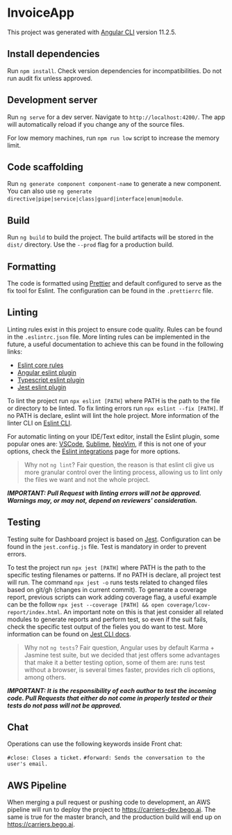 # InvoiceApp

This project was generated with [Angular CLI](https://github.com/angular/angular-cli) version 11.2.5.

## Install dependencies

Run `npm install`. Check version dependencies for incompatibilities. Do not run audit fix unless approved.

## Development server

Run `ng serve` for a dev server. Navigate to `http://localhost:4200/`. The app will automatically reload if you change any of the source files.

For low memory machines, run `npm run low` script to increase the memory limit.

## Code scaffolding

Run `ng generate component component-name` to generate a new component. You can also use `ng generate directive|pipe|service|class|guard|interface|enum|module`.

## Build

Run `ng build` to build the project. The build artifacts will be stored in the `dist/` directory. Use the `--prod` flag for a production build.

## Formatting

The code is formatted using [Prettier](https://prettier.io/) and default configured to serve as the fix tool for Eslint. The configuration can be found in the `.prettierrc` file.

## Linting

Linting rules exist in this project to ensure code quality. Rules can be found in the `.eslintrc.json` file. More linting rules can be implemented in the future, a useful documentation to achieve this can be found in the following links:

- [Eslint core rules](https://eslint.org/docs/latest/rules/)
- [Angular eslint plugin](https://github.com/angular-eslint/angular-eslint/tree/v12.7.0)
- [Typescript eslint plugin](https://typescript-eslint.io/rules/)
- [Jest eslint plugin](https://github.com/jest-community/eslint-plugin-jest)

To lint the project run `npx eslint [PATH]` where PATH is the path to the file or directory to be linted. To fix linting errors run `npx eslint --fix [PATH]`. If no PATH is declare, eslint will lint the hole project. More information of the linter CLI on [Eslint CLI](https://eslint.org/docs/latest/use/command-line-interface).

For automatic linting on your IDE/Text editor, install the Eslint plugin, some popular ones are:  [VSCode](https://marketplace.visualstudio.com/items?itemName=dbaeumer.vscode-eslint), [Sublime](https://packagecontrol.io/packages/SublimeLinter-eslint), [NeoVim](https://github.com/dense-analysis/ale), if this is not one of your options, check the [Eslint integrations](https://eslint.org/docs/latest/use/integrations) page for more options.

> Why not `ng lint`? Fair question, the reason is that eslint cli give us more granular control over the linting process, allowing us to lint only the files we want and not the whole project.

***IMPORTANT: Pull Request with linting errors will not be approved. Warnings may, or may not, depend on reviewers' consideration.***

## Testing

Testing suite for Dashboard project is based on [Jest](https://jestjs.io/). Configuration can be found in the `jest.config.js` file. Test is mandatory in order to prevent errors.

To test the project run `npx jest [PATH]` where PATH is the path to the specific testing filenames or patterns. If no PATH is declare, all project test will run. The command `npx jest -o` runs tests related to changed files based on git/gh (changes in current commit). To generate a coverage report, previous scripts can work adding coverage flag, a useful example can be the follow `npx jest --coverage [PATH] && open coverage/lcov-report/index.html`. An important note on this is that jest consider all related modules to generate reports and perform test, so even if the suit fails, check the specific test output of the fieles you do want to test. More information can be found on [Jest CLI docs](https://eslint.org/docs/latest/use/command-line-interface).

> Why not `ng tests`? Fair question, Angular uses by default Karma + Jasmine test suite, but we decided that jest offers some advantages that make it a better testing option, some of them are: runs test without a browser, is several times faster, provides rich cli options, among others.

***IMPORTANT: It is the responsibility of each author to test the incoming code. Pull Requests that either do not come in properly tested or their tests do not pass will not be approved.***

## Chat

Operations can use the following keywords inside Front chat:

`#close: Closes a ticket.`
`#forward: Sends the conversation to the user's email.`

## AWS Pipeline

When merging a pull request or pushing code to development, an AWS pipeline will run to deploy the project to <https://carriers-dev.bego.ai>. The same is true for the master branch, and the production build will end up on <https://carriers.bego.ai>.
